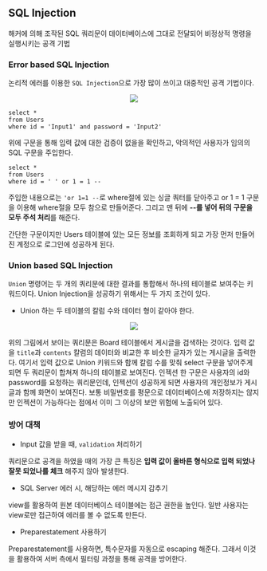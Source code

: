 ## SQL Injection

해커에 의해 조작된 SQL 쿼리문이 데이터베이스에 그대로 전달되어 비정상적 명령을 실행시키는 공격 기법

### Error based SQL Injection

논리적 에러를 이용한 `SQL Injection`으로 가장 많이 쓰이고 대중적인 공격 기법이다.

<center><img src = "https://user-images.githubusercontent.com/78870076/131655797-7de6b31b-7cf9-4bce-983d-d1a50bd832a7.png"></center>

```
select *
from Users
where id = 'Input1' and password = 'Input2'
```

위에 구문을 통해 입력 값에 대한 검증이 없을을 확인하고, 악의적인 사용자가 임의의 SQL 구문을 주입한다.

```
select *
from Users
where id = ' ' or 1 = 1 --
```

주입한 내용으로는 `'or 1=1 --`로 where절에 있는 싱글 쿼터를 닫아주고 or 1 = 1 구문을 이용해 where절을 모두 참으로 만들어준다. 그리고 맨 뒤에 **--를 넣어 뒤의 구문을 모두 주석 처리**를 해준다.

간단한 구문이지만 Users 테이블에 있는 모든 정보를 조회하게 되고 가장 먼저 만들어진 계정으로 로그인에 성공하게 된다.

### Union based SQL Injection 

`Union` 명령어는 두 개의 쿼리문에 대한 결과를 통합해서 하나의 테이블로 보여주는 키워드이다. Union Injection을 성공하기 위해서는 두 가지 조건이 있다.

- Union 하는 두 테이블의 칼럼 수와 데이터 형이 같아야 한다.

<center><img src = "https://user-images.githubusercontent.com/78870076/131655731-a665fb69-f2aa-4c62-b3d0-01618aae8685.png"></center>

위의 그림에서 보이는 쿼리문은 Board 테이블에서 게시글을 검색하는 것이다. 입력 값을 `title`과 `contents` 칼럼의 데이터와 비교한 후 비슷한 글자가 있는 게시글을 출력한다. 여기서 입력 값으로 Union 키워드와 함께 칼럼 수를 맞춰 select 구문을 넣어주게 되면 두 쿼리문이 합쳐져 하나의 테이블로 보여진다. 인젝션 한 구문은 사용자의 id와 password를 요청하는 쿼리문인데, 인젝션이 성공하게 되면 사용자의 개인정보가 게시글과 함께 화면이 보여진다. 보통 비밀번호를 평문으로 데이터베이스에 저장하지는 않지만 인젝션이 가능하다는 점에서 이미 그 이상의 보안 위험에 노출되어 있다.

### 방어 대책

- Input 값을 받을 때, `validation` 처리하기

쿼리문으로 공격을 하였을 때의 가장 큰 특징은 **입력 값이 올바른 형식으로 입력 되었나 잘못 되었나를 체크** 해주지 않아 발생한다.

- SQL Server 에러 시, 해당하는 에러 메시지 감추기

view를 활용하여 원본 데이터베이스 테이블에는 접근 권한을 높인다. 일반 사용자는 view로만 접근하여 에러를 볼 수 없도록 만든다.

- Preparestatement 사용하기

Preparestatement를 사용하면, 특수문자를 자동으로 escaping 해준다. 그래서 이것을 활용하여 서버 측에서 필터링 과정을 통해 공격을 방어한다.

